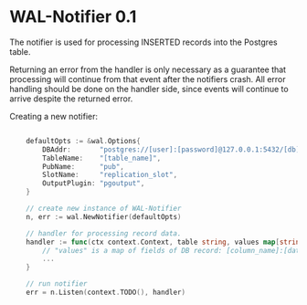 # WAL-Notifier 0.1

The notifier is used for processing INSERTED records into the Postgres table.

Returning an error from the handler is only necessary as a guarantee that processing will continue from that event after the notifiers crash.
All error handling should be done on the handler side, since events will continue to arrive despite the returned error.

Creating a new notifier:

```go

    defaultOpts := &wal.Options{
        DBAddr:       "postgres://[user]:[password]@127.0.0.1:5432/[db]?replication=database",
        TableName:    "[table_name]",
        PubName:      "pub",
        SlotName:     "replication_slot",
        OutputPlugin: "pgoutput",
    }

    // create new instance of WAL-Notifier
    n, err := wal.NewNotifier(defaultOpts)

    // handler for processing record data.
    handler := func(ctx context.Context, table string, values map[string][]byte) error {
        // "values" is a map of fields of DB record: [column_name]:[data]
        ...
    }

    // run notifier
    err = n.Listen(context.TODO(), handler)
```